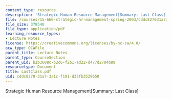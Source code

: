 ```yaml
---
content_type: resource
description: 'Strategic Human Resource Management[Summary: Last Class]'
file: /courses/15-660-strategic-hr-management-spring-2003/cddc827031a73a1cf191d35fb3529650_LastClass.pdf
file_size: 378548
file_type: application/pdf
learning_resource_types:
- Lecture Notes
license: https://creativecommons.org/licenses/by-nc-sa/4.0/
ocw_type: OCWFile
parent_title: Lecture Notes
parent_type: CourseSection
parent_uid: b2b3608c-b2c6-f2b1-ad22-d477d2704b89
resourcetype: Document
title: LastClass.pdf
uid: cddc8270-31a7-3a1c-f191-d35fb3529650
---
```

Strategic Human Resource Management[Summary: Last Class]